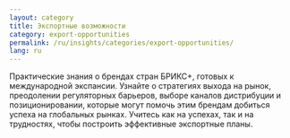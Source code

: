 ```yaml
---
layout: category
title: Экспортные возможности
category: export-opportunities
permalink: /ru/insights/categories/export-opportunities/
lang: ru
---
```


Практические знания о брендах стран БРИКС+, готовых к международной экспансии. Узнайте о стратегиях выхода на рынок, преодолении регуляторных барьеров, выборе каналов дистрибуции и позиционировании, которые могут помочь этим брендам добиться успеха на глобальных рынках. Учитесь как на успехах, так и на трудностях, чтобы построить эффективные экспортные планы.
